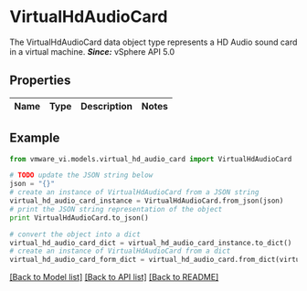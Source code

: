 # VirtualHdAudioCard

The VirtualHdAudioCard data object type represents a HD Audio sound card in a virtual machine.  ***Since:*** vSphere API 5.0 

## Properties
Name | Type | Description | Notes
------------ | ------------- | ------------- | -------------

## Example

```python
from vmware_vi.models.virtual_hd_audio_card import VirtualHdAudioCard

# TODO update the JSON string below
json = "{}"
# create an instance of VirtualHdAudioCard from a JSON string
virtual_hd_audio_card_instance = VirtualHdAudioCard.from_json(json)
# print the JSON string representation of the object
print VirtualHdAudioCard.to_json()

# convert the object into a dict
virtual_hd_audio_card_dict = virtual_hd_audio_card_instance.to_dict()
# create an instance of VirtualHdAudioCard from a dict
virtual_hd_audio_card_form_dict = virtual_hd_audio_card.from_dict(virtual_hd_audio_card_dict)
```
[[Back to Model list]](../README.md#documentation-for-models) [[Back to API list]](../README.md#documentation-for-api-endpoints) [[Back to README]](../README.md)


